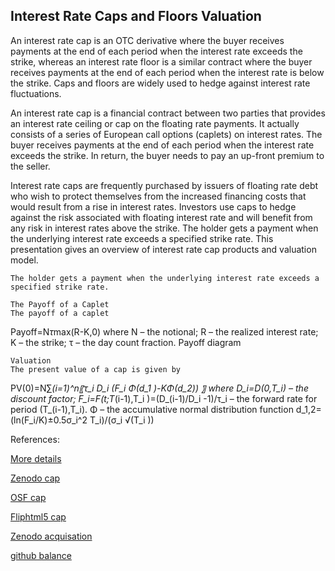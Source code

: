 ## Interest Rate Caps and Floors Valuation
   
An interest rate cap is an OTC derivative where the buyer receives payments at the end of each period when the interest rate exceeds the strike, whereas an interest rate floor is a similar contract where the buyer receives payments at the end of each period when the interest rate is below the strike. Caps and floors are widely used to hedge against interest rate fluctuations. 

An interest rate cap is a financial contract between two parties that provides an interest rate ceiling or cap on the floating rate payments. It actually consists of a series of European call options (caplets) on interest rates.  The buyer receives payments at the end of each period when the interest rate exceeds the strike.  In return, the buyer needs to pay an up-front premium to the seller.

Interest rate caps are frequently purchased by issuers of floating rate debt who wish to protect themselves from the increased financing costs that would result from a rise in interest rates. Investors use caps to hedge against the risk associated with floating interest rate and will benefit from any risk in interest rates above the strike. The holder gets a payment when the underlying interest rate exceeds a specified strike rate. This presentation gives an overview of interest rate cap products and valuation model. 


	The holder gets a payment when the underlying interest rate exceeds a specified strike rate.

	The Payoff of a Caplet
	The payoff of a caplet
Payoff=N*τ*max(R-K,0)
where N – the notional; R – the realized interest rate; K – the strike; τ – the day count fraction.
	Payoff diagram
 

	Valuation
	The present value of a cap is given by
PV(0)=N∑_(i=1)^n〖τ_i D_i (F_i Φ(d_1 )-KΦ(d_2)) 〗
where 
D_i=D(0,T_i) – the discount factor; 
F_i=F(t;T_(i-1),T_i )=(D_(i-1)/D_i -1)/τ_i – the forward rate for period (T_(i-1),T_i).
Φ – the accumulative normal distribution function
d_1,2=(ln⁡(F_i/K)±0.5σ_i^2 T_i)/(σ_i √(T_i ))





References:
   
   
[More details](./IrCap-30.pdf) 
   
[Zenodo cap](https://zenodo.org/record/6493279/files/Zenodo-IrCap.pdf)
   
[OSF cap](https://osf.io/kvbyz/download)

[Fliphtml5 cap](https://fliphtml5.com/download/download-pdf-file.php?str=x0DZh9GTud3bENXamgDOygDM5ITPkl0av9mY)

[Zenodo acquisation](https://zenodo.org/record/6547140)

[github balance](https://github.com/cfrm17/BalanceSheetRisk)


